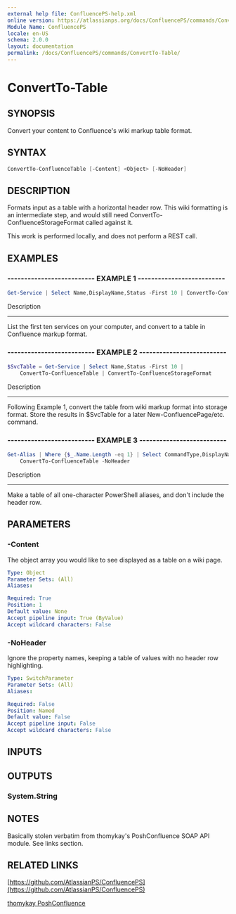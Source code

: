 ```yaml
---
external help file: ConfluencePS-help.xml
online version: https://atlassianps.org/docs/ConfluencePS/commands/ConvertTo-Table/
Module Name: ConfluencePS
locale: en-US
schema: 2.0.0
layout: documentation
permalink: /docs/ConfluencePS/commands/ConvertTo-Table/
---
```


# ConvertTo-Table

## SYNOPSIS
Convert your content to Confluence's wiki markup table format.

## SYNTAX

```powershell
ConvertTo-ConfluenceTable [-Content] <Object> [-NoHeader]
```

## DESCRIPTION
Formats input as a table with a horizontal header row.
This wiki formatting is an intermediate step, and would still need
ConvertTo-ConfluenceStorageFormat called against it.

This work is performed locally, and does not perform a REST call.

## EXAMPLES

### -------------------------- EXAMPLE 1 --------------------------
```powershell
Get-Service | Select Name,DisplayName,Status -First 10 | ConvertTo-ConfluenceTable
```

Description

-----------

List the first ten services on your computer, and convert to a table in Confluence markup format.

### -------------------------- EXAMPLE 2 --------------------------
```powershell
$SvcTable = Get-Service | Select Name,Status -First 10 |
    ConvertTo-ConfluenceTable | ConvertTo-ConfluenceStorageFormat
```

Description

-----------

Following Example 1, convert the table from wiki markup format into storage format.
Store the results in $SvcTable for a later New-ConfluencePage/etc. command.

### -------------------------- EXAMPLE 3 --------------------------
```powershell
Get-Alias | Where {$_.Name.Length -eq 1} | Select CommandType,DisplayName |
    ConvertTo-ConfluenceTable -NoHeader
```

Description

-----------

Make a table of all one-character PowerShell aliases, and don't include the header row.

## PARAMETERS

### -Content
The object array you would like to see displayed as a table on a wiki page.

```yaml
Type: Object
Parameter Sets: (All)
Aliases:

Required: True
Position: 1
Default value: None
Accept pipeline input: True (ByValue)
Accept wildcard characters: False
```

### -NoHeader
Ignore the property names, keeping a table of values with no header row highlighting.

```yaml
Type: SwitchParameter
Parameter Sets: (All)
Aliases:

Required: False
Position: Named
Default value: False
Accept pipeline input: False
Accept wildcard characters: False
```

## INPUTS

## OUTPUTS

### System.String

## NOTES
Basically stolen verbatim from thomykay's PoshConfluence SOAP API module.
See links section.

## RELATED LINKS

[https://github.com/AtlassianPS/ConfluencePS](https://github.com/AtlassianPS/ConfluencePS)

[thomykay PoshConfluence](https://github.com/thomykay/PoshConfluence)
